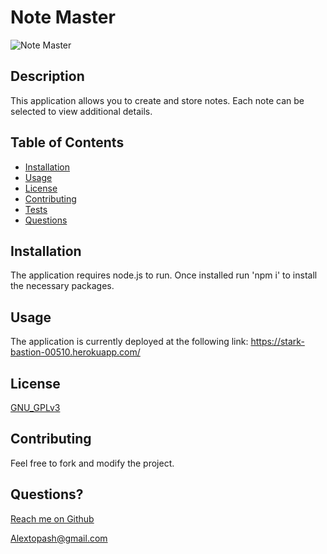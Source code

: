 
  # Note Master

  ![Note Master](https://img.shields.io/badge/License-GNU_GPLv3-brightgreen)

  ## Description 
  
  This application allows you to create and store notes. Each note can be selected to view additional details.
  
  ## Table of Contents
  
  * [Installation](#installation)
  * [Usage](#usage)
  * [License](#license)
  * [Contributing](#contributing)
  * [Tests](#tests)
  * [Questions](#questions)
  
  
  ## Installation
  
  The application requires node.js to run. Once installed run 'npm i' to install the necessary packages. 
  
  ## Usage 
  
  The application is currently deployed at the following link: https://stark-bastion-00510.herokuapp.com/
  
  
  ## License

  [GNU_GPLv3](https://www.gnu.org/licenses/gpl-3.0.en.html)
    

  ## Contributing
  
  Feel free to fork and modify the project.

  
  ## Questions?
  
  [Reach me on Github](https://github.com/Topash15)
  
  <Alextopash@gmail.com>